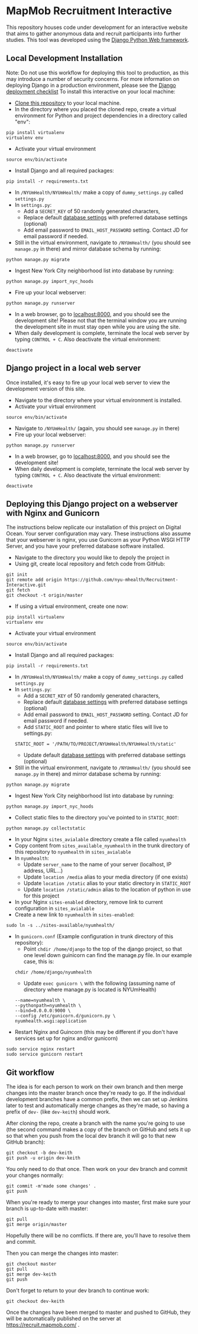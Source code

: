 # MapMob Recruitment Interactive 
This repository houses code under development for an interactive website that aims to gather anonymous data and recruit participants into further studies. This tool was developed using the [Django Python Web framework](https://www.djangoproject.com/).

## Local Development Installation
Note: Do not use this workflow for deploying this tool to production, as this may introduce a number of security concerns. For more information on deploying Django in a production environment, please see the [Django deployment checklist](https://docs.djangoproject.com/en/1.9/howto/deployment/checklist/)
To install this interactive on your local machine:
* [Clone this repository](https://git-scm.com/book/en/v2/Git-Basics-Getting-a-Git-Repository#Cloning-an-Existing-Repository) to your local machine.
* In the directory where you placed the cloned repo, create a virtual environment for Python and project dependencies in a directory called "env":
```shell
pip install virtualenv 
virtualenv env
```
* Activate your virtual environment
```shell
source env/bin/activate
```
* Install Django and all required packages:
```shell
pip install -r requirements.txt
```
* In ```/NYUmHealth/NYUmHealth/``` make a copy of ```dummy_settings.py``` called ```settings.py```
* In ```settings.py```:
  * Add a ```SECRET_KEY``` of 50 randomly generated characters,
  * Replace default [database settings](https://docs.djangoproject.com/en/1.9/ref/settings/#databases) with preferred database settings (optional) 
  * Add email password to ```EMAIL_HOST_PASSWORD``` setting. Contact JD for email password if needed.
* Still in the virtual environment, navigate to ```/NYUmHealth/``` (you should see ```manage.py``` in there) and mirror database schema by running:
```shell
python manage.py migrate
```
* Ingest New York City neighborhood list into database by running:
```shell
python manage.py import_nyc_hoods
```
* Fire up your local webserver:
```shell
python manage.py runserver
```
* In a web browser, go to [localhost:8000](http://localhost:8000/), and you should see the development site! Please not that the terminal window you are running the development site in must stay open while you are using the site.
* When daily development is complete, terminate the local web server by typing ```CONTROL + C```. Also deactivate the virtual environment:
```shell
deactivate
```

## Django project in a local web server
Once installed, it's easy to fire up your local web server to view the development version of this site.
* Navigate to the directory where your virtual environment is installed.
* Activate your virtual environment
```shell
source env/bin/activate
```
* Navigate to ```/NYUmHealth/``` (again, you should see ```manage.py``` in there) 
* Fire up your local webserver:
```shell
python manage.py runserver
```
* In a web browser, go to [localhost:8000](http://localhost:8000/), and you should see the development site! 
* When daily development is complete, terminate the local web server by typing ```CONTROL + C```. Also deactivate the virtual environment:
```shell
deactivate
```

## Deploying this Django project on a webserver with Nginx and Gunicorn
The instructions below replicate our installation of this project on Digital Ocean. Your server configuration may vary. These instructions also assume that your webserver is nginx, you use Gunicorn as your Python WSGI HTTP Server, and you have your preferred database software installed. 
* Navigate to the directory you would like to depoly the project in 
* Using git, create local repository and fetch code from GitHub:
```shell
git init
git remote add origin https://github.com/nyu-mhealth/Recruitment-Interactive.git
git fetch
git checkout -t origin/master
```
* If using a virtual environment, create one now:
```shell
pip install virtualenv 
virtualenv env
```
* Activate your virtual environment
```shell
source env/bin/activate
```
* Install Django and all required packages:
```shell
pip install -r requirements.txt
```
* In ```/NYUmHealth/NYUmHealth/``` make a copy of ```dummy_settings.py``` called ```settings.py```
* In ```settings.py```:
  * Add a ```SECRET_KEY``` of 50 randomly generated characters,
  * Replace default [database settings](https://docs.djangoproject.com/en/1.9/ref/settings/#databases) with preferred database settings (optional) 
  * Add email password to ```EMAIL_HOST_PASSWORD``` setting. Contact JD for email password if needed.
  * Add ```STATIC_ROOT``` and pointer to where static files will live to settings.py:
  ```shell
  STATIC_ROOT = '/PATH/TO/PROJECT/NYUmHealth/NYUmHealth/static'
  ```
  * Update default [database settings](https://docs.djangoproject.com/en/1.9/ref/settings/#databases) with preferred database settings (optional)
* Still in the virtual environment, navigate to ```/NYUmHealth/``` (you should see ```manage.py``` in there) and mirror database schema by running:
```shell
python manage.py migrate
```
* Ingest New York City neighborhood list into database by running:
```shell
python manage.py import_nyc_hoods
```
* Collect static files to the directory you've pointed to in ```STATIC_ROOT```:
```shell
python manage.py collectstatic
```
* In your Nginx ```sites_avialable``` directory create a file called ```nyumhealth```
* Copy content from ```sites_available_nyumhealth``` in the trunk directory of this repository to ```nyumhealth``` in ```sites_avialable```
* In ```nyumhealth```:
  * Update ```server_name``` to the name of your server (localhost, IP address, URL...)
  * Update ```location /media``` alias to your media directory (if one exists)
  * Update ```location /static``` alias to your static directory in ```STATIC_ROOT```
  * Update ```location /static/admin``` alias to the location of python in use for this project
* In your Nginx ```sites-enabled``` directory, remove link to current configuration in ```sites_avialable```
* Create a new link to ```nyumhealth``` in ```sites-enabled```:
```shell
sudo ln -s ../sites-available/nyumhealth/
```
* In ```gunicorn.conf``` (Example configuration in trunk directory of this repository):
  * Point ```chdir /home/django``` to the top of the django project, so that one level down guinicorn can find the manage.py file. In our example case, this is:
  ```shell
  chdir /home/django/nyumhealth
  ```
  * Update ```exec gunicorn \``` with the following (assuming name of directory where manage.py is located is NYUmHealth)
  ```shell
  --name=nyumhealth \
  --pythonpath=nyumhealth \
  --bind=0.0.0.0:9000 \
  --config /etc/gunicorn.d/gunicorn.py \
  nyumhealth.wsgi:application
  ```
* Restart Nginx and Guincorn (this may be different if you don't have services set up for nginx and/or gunicorn)
```shell
sudo service nginx restart
sudo service gunicorn restart
```

## Git workflow

The idea is for each person to work on their own branch and then merge changes into the master branch once
they're ready to go. If the individual development branches have a common prefix, then we can set up Jenkins
later to test and automatically merge changes as they're made, so having a prefix of `dev-` (like `dev-keith`)
should work.

After cloning the repo, create a branch with the name you're going to use (the second command makes a copy of
the branch on GitHub and sets it up so that when you push from the local dev branch it will go to that new
GitHub branch):

    git checkout -b dev-keith
    git push -u origin dev-keith

You only need to do that once. Then work on your dev branch and commit your changes normally:

    git commit -m'made some changes' .
    git push

When you're ready to merge your changes into master, first make sure your branch is up-to-date with master:

    git pull
    git merge origin/master

Hopefully there will be no comflicts. If there are, you'll have to resolve them and commit.

Then you can merge the changes into master:

    git checkout master
    git pull
    git merge dev-keith
    git push

Don't forget to return to your dev branch to continue work:

    git checkout dev-keith

Once the changes have been merged to master and pushed to GitHub, they will be automatically published on
the server at https://recruit.mapmob.com/ .


